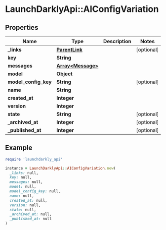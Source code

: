 # LaunchDarklyApi::AIConfigVariation

## Properties

| Name | Type | Description | Notes |
| ---- | ---- | ----------- | ----- |
| **_links** | [**ParentLink**](ParentLink.md) |  | [optional] |
| **key** | **String** |  |  |
| **messages** | [**Array&lt;Message&gt;**](Message.md) |  |  |
| **model** | **Object** |  |  |
| **model_config_key** | **String** |  | [optional] |
| **name** | **String** |  |  |
| **created_at** | **Integer** |  |  |
| **version** | **Integer** |  |  |
| **state** | **String** |  | [optional] |
| **_archived_at** | **Integer** |  | [optional] |
| **_published_at** | **Integer** |  | [optional] |

## Example

```ruby
require 'launchdarkly_api'

instance = LaunchDarklyApi::AIConfigVariation.new(
  _links: null,
  key: null,
  messages: null,
  model: null,
  model_config_key: null,
  name: null,
  created_at: null,
  version: null,
  state: null,
  _archived_at: null,
  _published_at: null
)
```


